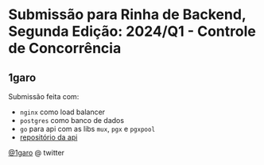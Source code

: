 # Submissão para Rinha de Backend, Segunda Edição: 2024/Q1 - Controle de Concorrência

## 1garo
Submissão feita com:
- `nginx` como load balancer
- `postgres` como banco de dados
- `go` para api com as libs `mux`, `pgx` e `pgxpool`
- [repositório da api](https://github.com/1garo/rinha-de-backend-2024-q1-poc)

[@1garo](https://twitter.com/1gar_o) @ twitter

